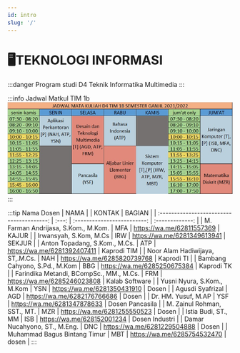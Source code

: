 ```yaml
---
id: intro
slug: '/'
---
```

# 🖥TEKNOLOGI INFORMASI
:::danger Program studi
D4 Teknik Informatika Multimedia
:::

:::info Jadwal Matkul TIM 1b
![Example banner](./assets/jadwal-matkul.png)
:::

:::tip Nama Dosen
|                   NAMA                    |       |           KONTAK            |     BAGIAN      |
| :---------------------------------------: | :---: | :-------------------------: | :-------------: |
|   M. Farman   Andrijasa, S.Kom., M.Kom.   |  MFA  |  https://wa.me/62811557369  |      KAJUR      |
|         Irwansyah,   S.Kom, M.Cs          |  IRW  | https://wa.me/6281349613941 |     SEKJUR      |
|      Anton   Topadang, S.Kom., M.Cs.      |  ATP  | https://wa.me/6281392407411 |   Kaprodi TIM   |
|     Noor Alam   Hadiwijaya, ST,.M.Cs.     |  NAH  | https://wa.me/6285820739768 |   Kaprodi TI    |
|      Bambang   Cahyono, S.Pd., M.Kom      |  BBG  | https://wa.me/6285250675384 |   Kaprodi TK    |
| Farindika   Metandi, BCompSc., MM., M.Cs. |  FRM  | https://wa.me/6285246023808 | Kalab Software  |
|       Yusni Nyura,   S.Kom., M.Kom        |  YSN  | https://wa.me/6281350431910 |      Dosen      |
|            Agusdi   Syafrizal             |  AGD  | https://wa.me/6282176766686 |      Dosen      |
|           Dr. HM.   Yusuf, M.AP           |  YSF  | https://wa.me/6281347878633 | Dosen Pancasila |
|       M. Zainul   Rohman, SST., MT.       |  MZR  | https://wa.me/6281255550523 |      Dosen      |
|           Istia Budi,   ST., MM           |  ISB  | https://wa.me/628152001234  | Dosen Industri  |
|      Damar   Nucahyono, ST., M.Eng.       |  DNC  | https://wa.me/6281229504888 |      Dosen      |
|      Muhammad   Bagus Bintang Timur       |  MBT  | https://wa.me/6285754532470 |      dosen      |
:::